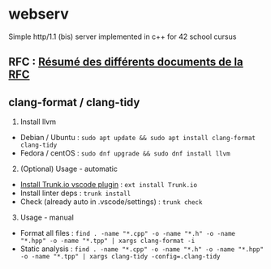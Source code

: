 # webserv
Simple http/1.1 (bis) server implemented in c++ for 42 school cursus

## RFC : [Résumé des différents documents de la RFC](doc/RFC.md)

## clang-format / clang-tidy
1. Install llvm
 - Debian / Ubuntu : `sudo apt update && sudo apt install clang-format clang-tidy`
 - Fedora / centOS : `sudo dnf upgrade && sudo dnf install llvm`
2. (Optional) Usage - automatic
 - [Install Trunk.io vscode plugin](https://marketplace.visualstudio.com/items?itemName=trunk.io) : `ext install Trunk.io`
 - Install linter deps : `trunk install`
 - Check (already auto in .vscode/settings) : `trunk check`
3. Usage - manual
 - Format all files : `find . -name "*.cpp" -o -name "*.h" -o -name "*.hpp" -o -name "*.tpp" | xargs clang-format -i`
 - Static analysis : `find . -name "*.cpp" -o -name "*.h" -o -name "*.hpp" -o -name "*.tpp" | xargs clang-tidy -config=.clang-tidy`
